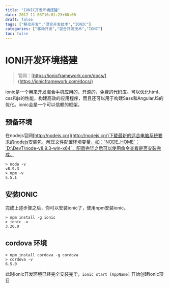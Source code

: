 ```yaml
---
title: "IONIC开发环境搭建"
date: 2017-11-03T16:01:23+08:00
draft: false
tags: ["移动开发","混合开发技术","IONIC"]
categories: ["移动开发","混合开发技术","IONC"]
toc: false
---
```

# IONI开发环境搭建
> 官网：[https://ionicframework.com/docs/](https://ionicframework.com/docs/)

ionic是一个用来开发混合手机应用的，开源的，免费的代码库。可以优化html、css和js的性能，构建高效的应用程序，而且还可以用于构建Sass和AngularJS的优化。ionic会是一个可以信赖的框架。

## 预备环境

在nodejs官网[http://nodejs.cn/](http://nodejs.cn/)下载最新的适合电脑系统要求的nodejs安装包，解压文件配置环境变量，如：`NODE_HOME`：`D:\DevT\node-v8.9.3-win-x64`，配置完毕之后可以使用命令查看是否安装完成。
```shell
> node -v
v8.9.3
> npm -v
5.5.1
```
## 安装IONIC

完成上述步骤之后，你可以安装ionic了，使用npm安装ionic。
```shell
> npm install -g ionic
> ionic -v
3.20.0
```

## cordova 环境

```shell
> npm install cordova -g cordova
> cordova -v
6.5.0
```
此时ionic开发环境已经完全安装完毕，`ionic start [AppName]` 开始创建ionic项目